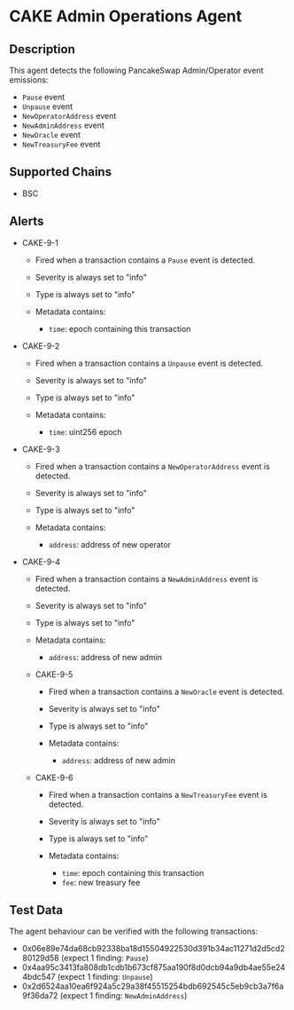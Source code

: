 
# CAKE Admin Operations Agent

## Description

This agent detects the following PancakeSwap Admin/Operator event emissions:

- `Pause` event
- `Unpause` event 
- `NewOperatorAddress` event
- `NewAdminAddress` event
- `NewOracle` event 
- `NewTreasuryFee` event 

## Supported Chains

- BSC
 
## Alerts

- CAKE-9-1

	- Fired when a transaction contains a `Pause` event is detected.

	- Severity is always set to "info" 

	- Type is always set to "info"

	- Metadata contains:
		- `time`:  epoch containing this transaction 
		
- CAKE-9-2

	- Fired when a transaction contains a `Unpause` event is detected.

	- Severity is always set to "info" 

	- Type is always set to "info"

	- Metadata contains:
		- `time`:  uint256 epoch 
		
- CAKE-9-3

	- Fired when a transaction contains a `NewOperatorAddress` event is detected.

	- Severity is always set to "info" 

	- Type is always set to "info"

	- Metadata contains:
		- `address`:  address of new operator  
	
- CAKE-9-4

	- Fired when a transaction contains a `NewAdminAddress` event is detected.

	- Severity is always set to "info" 

	- Type is always set to "info"

	- Metadata contains:
		- `address`:  address of new admin
		
  - CAKE-9-5

	- Fired when a transaction contains a `NewOracle` event is detected.

	- Severity is always set to "info" 

	- Type is always set to "info"

	- Metadata contains:
		- `address`:  address of new admin
		
  - CAKE-9-6

	- Fired when a transaction contains a `NewTreasuryFee` event is detected.

	- Severity is always set to "info" 

	- Type is always set to "info"

	- Metadata contains:
		- `time`:  epoch containing this transaction 
		- `fee`: new treasury fee
		
## Test Data


The agent behaviour can be verified with the following transactions:

- 0x06e89e74da68cb92338ba18d15504922530d391b34ac11271d2d5cd280129d58 (expect 1 finding: `Pause`)
- 0x4aa95c3413fa808db1cdb1b673cf875aa190f8d0dcb94a9db4ae55e244bdc547 (expect 1 finding: `Unpause`)
- 0x2d6524aa10ea6f924a5c29a38f45515254bdb692545c5eb9cb3a7f6a9f36da72 (expect 1 finding: `NewAdminAddress`)